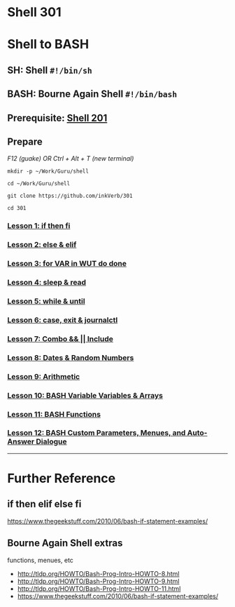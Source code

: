 # Shell 301
# Shell to BASH
## SH: Shell `#!/bin/sh`
## BASH: Bourne Again Shell `#!/bin/bash`

## Prerequisite: [Shell 201](https://github.com/inkVerb/Guru/tree/master/201-shell)

## Prepare

*F12 (guake) OR Ctrl + Alt + T (new terminal)*

`mkdir -p ~/Work/Guru/shell`

`cd ~/Work/Guru/shell`

`git clone https://github.com/inkVerb/301`

`cd 301`

### [Lesson 1: if then fi](https://github.com/inkVerb/guru/blob/master/301-shell/Lesson-01.md)

### [Lesson 2: else & elif](https://github.com/inkVerb/guru/blob/master/301-shell/Lesson-02.md)

### [Lesson 3: for VAR in WUT do done](https://github.com/inkVerb/guru/blob/master/301-shell/Lesson-03.md)

### [Lesson 4: sleep & read](https://github.com/inkVerb/guru/blob/master/301-shell/Lesson-04.md)

### [Lesson 5: while & until](https://github.com/inkVerb/guru/blob/master/301-shell/Lesson-05.md)

### [Lesson 6: case, exit & journalctl](https://github.com/inkVerb/guru/blob/master/301-shell/Lesson-06.md)

### [Lesson 7: Combo && || Include](https://github.com/inkVerb/guru/blob/master/301-shell/Lesson-07.md)

### [Lesson 8: Dates & Random Numbers](https://github.com/inkVerb/guru/blob/master/301-shell/Lesson-08.md)

### [Lesson 9: Arithmetic](https://github.com/inkVerb/guru/blob/master/301-shell/Lesson-09.md)

### [Lesson 10: BASH Variable Variables & Arrays](https://github.com/inkVerb/guru/blob/master/301-shell/Lesson-10.md)

### [Lesson 11: BASH Functions](https://github.com/inkVerb/guru/blob/master/301-shell/Lesson-11.md)

### [Lesson 12: BASH Custom Parameters, Menues, and Auto-Answer Dialogue](https://github.com/inkVerb/guru/blob/master/301-shell/Lesson-12.md)
___

# Further Reference
## if then elif else fi
https://www.thegeekstuff.com/2010/06/bash-if-statement-examples/

## Bourne Again Shell extras
functions, menues, etc
- http://tldp.org/HOWTO/Bash-Prog-Intro-HOWTO-8.html
- http://tldp.org/HOWTO/Bash-Prog-Intro-HOWTO-9.html
- http://tldp.org/HOWTO/Bash-Prog-Intro-HOWTO-11.html
- https://www.thegeekstuff.com/2010/06/bash-if-statement-examples/

